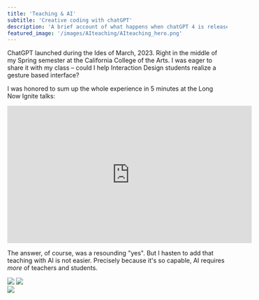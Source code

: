 ```yaml
---
title: 'Teaching & AI'
subtitle: 'Creative coding with chatGPT'
description: 'A brief account of what happens when chatGPT 4 is released in the middle of your Interaction Design class.'
featured_image: '/images/AIteaching/AIteaching_hero.png'
---
```

ChatGPT launched during the Ides of March, 2023. Right in the middle of my Spring semester at the California College of the Arts. I was eager to share it with my class – could I help Interaction Design students realize a gesture based interface?

I was honored to sum up the whole experience in 5 minutes at the Long Now Ignite talks:

<iframe width="560" height="315" src="https://www.youtube.com/embed/M0WB-hAPqxU?si=sqzA6MU8zKRR6Dc6" title="YouTube video player" frameborder="0" allow="accelerometer; autoplay; clipboard-write; encrypted-media; gyroscope; picture-in-picture; web-share" allowfullscreen></iframe>

The answer, of course, was a resounding "yes". But I hasten to add that teaching with AI is not easier. Precisely because it's so capable, AI requires *more* of teachers and students.

<div class="gallery" data-columns="2">
<img src ="/images/AIteaching/teaching1.png"/>
<img src ="/images/AIteaching/teaching2.png"/>
</div>

<img src ="/images/AIteaching/teaching3.png"/>
